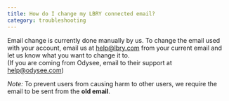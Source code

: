 ```yaml
---
title: How do I change my LBRY connected email?
category: troubleshooting
---
```


Email change is currently done manually by us. To change the email used with your account, email us at help@lbry.com from your current email and let us know what you want to change it to.  
(If you are coming from Odysee, email to their support at help@odysee.com)
  
*Note:* To prevent users from causing harm to other users, we require the email to be sent from the **old email**.

